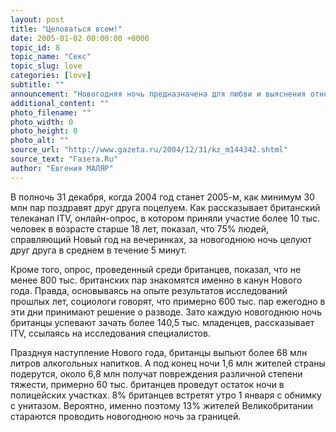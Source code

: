 ```yaml
---
layout: post
title: "Целоваться всем!"
date: 2005-01-02 00:00:00 +0000
topic_id: 8
topic_name: "Секс"
topic_slug: love
categories: [love]
subtitle: ""
announcement: "Новогодняя ночь предназначена для любви и выяснения отношений, считают британцы. По данным опросов, в Великобритании в канун Нового года будут целоваться, делать детей, пить спиртные напитки, разводится и драться."
additional_content: ""
photo_filename: ""
photo_width: 0
photo_height: 0
photo_alt: ""
source_url: "http://www.gazeta.ru/2004/12/31/kz_m144342.shtml"
source_text: "Газета.Ru"
author: "Евгения МАЛЯР"
---
```

В полночь 31 декабря, когда 2004 год станет 2005-м, как минимум 30 млн пар поздравят друг друга поцелуем. Как рассказывает британский телеканал ITV, онлайн-опрос, в котором приняли участие более 10 тыс. человек в возрасте старше 18 лет, показал, что 75% людей, справляющий Новый год на вечеринках, за новогоднюю ночь целуют друг друга в среднем в течение 5 минут.

Кроме того, опрос, проведенный среди британцев, показал, что не менее 800 тыс. британских пар знакомятся именно в канун Нового года. Правда, основываясь на опыте результатов исследований прошлых лет, социологи говорят, что примерно 600 тыс. пар ежегодно в эти дни принимают решение о разводе. Зато каждую новогоднюю ночь британцы успевают зачать более 140,5 тыс. младенцев, рассказывает ITV, ссылаясь на исследования специалистов.

Празднуя наступление Нового года, британцы выпьют более 68 млн литров алкогольных напитков. А под конец ночи 1,6 млн жителей страны подерутся, около 6,8 млн получат повреждения различной степени тяжести, примерно 60 тыс. британцев проведут остаток ночи в полицейских участках. 8% британцев встретят утро 1 января с обнимку с унитазом. Вероятно, именно поэтому 13% жителей Великобритании стараются проводить новогоднюю ночь за границей.
